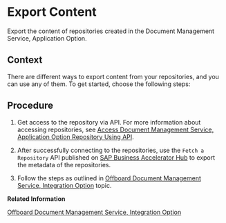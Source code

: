<!-- loio1e89de41efdb4bcbb3ae9ad608a6e2ed -->

# Export Content

Export the content of repositories created in the Document Management Service, Application Option.



<a name="loio1e89de41efdb4bcbb3ae9ad608a6e2ed__context_h3h_jyc_gzb"/>

## Context

There are different ways to export content from your repositories, and you can use any of them. To get started, choose the following steps:



## Procedure

1.  Get access to the repository via API. For more information about accessing repositories, see [Access Document Management Service, Application Option Repository Using API](../web-app-guide/access-document-management-service-application-option-repository-using-api-e5f4e59.md).

2.  After successfully connecting to the repositories, use the `Fetch a Repository` API published on [SAP Business Accelerator Hub](https://api.sap.com/api/AdminAPI/resource/Fetch_a_Repository) to export the metadata of the repositories.

3.  Follow the steps as outlined in [Offboard Document Management Service, Integration Option](offboard-document-management-service-integration-option-937ee13.md) topic.


**Related Information**  


[Offboard Document Management Service, Integration Option](offboard-document-management-service-integration-option-937ee13.md "Offboard the repositories that you added to Document Management Service, Integration Option and delete your service instance.")

